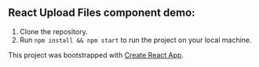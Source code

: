 ## React Upload Files component demo:

1. Clone the repository.
2. Run `npm install && npm start` to run the project on your local machine.

This project was bootstrapped with [Create React App](https://github.com/facebook/create-react-app).
